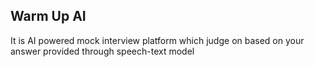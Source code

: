 ## Warm Up AI 
It is AI powered mock interview platform which judge on based on your answer provided through speech-text model
